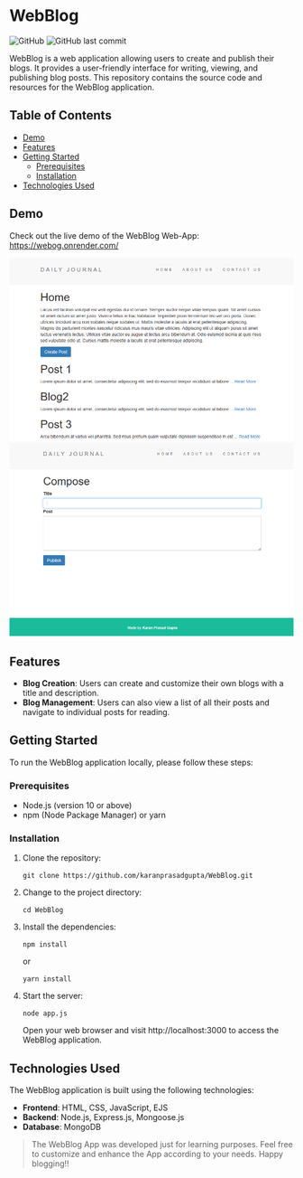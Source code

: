# WebBlog

![GitHub](https://img.shields.io/github/license/karanprasadgupta/WebBlog)
![GitHub last commit](https://img.shields.io/github/last-commit/karanprasadgupta/WebBlog)

WebBlog is a web application allowing users to create and publish their blogs. It provides a user-friendly interface for writing, viewing, and publishing blog posts. This repository contains the source code and resources for the WebBlog application.

## Table of Contents

- [Demo](#demo)
- [Features](#features)
- [Getting Started](#getting-started)
  - [Prerequisites](#prerequisites)
  - [Installation](#installation)
- [Technologies Used](#technologies-used)
  
## Demo
Check out the live demo of the WebBlog  Web-App: https://webog.onrender.com/

![Demo Image](./images/demo1.png)
![Demo Image](./images/demo2.png)

## Features
- **Blog Creation**: Users can create and customize their own blogs with a title and description.
- **Blog Management**: Users can also view a list of all their posts and navigate to individual posts for reading.

## Getting Started

To run the WebBlog application locally, please follow these steps:

### Prerequisites

- Node.js (version 10 or above)
- npm (Node Package Manager) or yarn

### Installation

1. Clone the repository:
   ```shell
   git clone https://github.com/karanprasadgupta/WebBlog.git
   ```
2. Change to the project directory:
  
   ```shell
   cd WebBlog
   ```
3. Install the dependencies:

   ```shell
   npm install
   ```
   or
   
    ```shell
   yarn install
   ```
4. Start the server:

   ```shell
   node app.js
   ```
   Open your web browser and visit http://localhost:3000 to access the WebBlog application.

## Technologies Used

The WebBlog application is built using the following technologies:

- **Frontend**: HTML, CSS, JavaScript, EJS
- **Backend**: Node.js, Express.js, Mongoose.js
- **Database**: MongoDB

> The WebBlog App was developed just for learning purposes.
Feel free to customize and enhance the App according to your needs. Happy blogging!!
